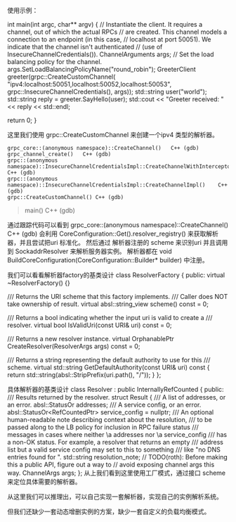 使用示例：

int main(int argc, char** argv) {
  // Instantiate the client. It requires a channel, out of which the actual RPCs
  // are created. This channel models a connection to an endpoint (in this case,
  // localhost at port 50051). We indicate that the channel isn't authenticated
  // (use of InsecureChannelCredentials()).
  ChannelArguments args;
  // Set the load balancing policy for the channel.
  args.SetLoadBalancingPolicyName("round_robin");
  GreeterClient greeter(grpc::CreateCustomChannel(
      "ipv4:localhost:50051,localhost:50052,localhost:50053",
		  grpc::InsecureChannelCredentials(),
		  args));
  std::string user("world");
  std::string reply = greeter.SayHello(user);
  std::cout << "Greeter received: " << reply << std::endl;

  return 0;
}

这里我们使用 grpc::CreateCustomChannel 来创建一个ipv4 类型的解析器。

 	grpc_core::(anonymous namespace)::CreateChannel()	C++ (gdb)
 	grpc_channel_create()	C++ (gdb)
 	grpc::(anonymous namespace)::InsecureChannelCredentialsImpl::CreateChannelWithInterceptors()	C++ (gdb)
 	grpc::(anonymous namespace)::InsecureChannelCredentialsImpl::CreateChannelImpl()	C++ (gdb)
 	grpc::CreateCustomChannel()	C++ (gdb)
>	main()	C++ (gdb)

通过跟踪代码可以看到 	grpc_core::(anonymous namespace)::CreateChannel()	C++ (gdb) 会利用 
CoreConfiguration::Get().resolver_registry() 来获取解析器，并且尝试把uri 标准化。
然后通过 解析器注册的 scheme 来识别uri 并且调用到 SockaddrResolver 来解析服务器实例。
解析器都在 void BuildCoreConfiguration(CoreConfiguration::Builder* builder) 中注册。

我们可以看看解析器factory的基类设计
class ResolverFactory {
 public:
  virtual ~ResolverFactory() {}

  /// Returns the URI scheme that this factory implements.
  /// Caller does NOT take ownership of result.
  virtual absl::string_view scheme() const = 0;

  /// Returns a bool indicating whether the input uri is valid to create a
  /// resolver.
  virtual bool IsValidUri(const URI& uri) const = 0;

  /// Returns a new resolver instance.
  virtual OrphanablePtr<Resolver> CreateResolver(ResolverArgs args) const = 0;

  /// Returns a string representing the default authority to use for this
  /// scheme.
  virtual std::string GetDefaultAuthority(const URI& uri) const {
    return std::string(absl::StripPrefix(uri.path(), "/"));
  }
};

具体解析器的基类设计
class Resolver : public InternallyRefCounted<Resolver> {
 public:
  /// Results returned by the resolver.
  struct Result {
    /// A list of addresses, or an error.
    absl::StatusOr<ServerAddressList> addresses;
    /// A service config, or an error.
    absl::StatusOr<RefCountedPtr<ServiceConfig>> service_config = nullptr;
    /// An optional human-readable note describing context about the resolution,
    /// to be passed along to the LB policy for inclusion in RPC failure status
    /// messages in cases where neither \a addresses nor \a service_config
    /// has a non-OK status.  For example, a resolver that returns an empty
    /// address list but a valid service config may set to this to something
    /// like "no DNS entries found for <name>".
    std::string resolution_note;
    // TODO(roth): Before making this a public API, figure out a way to
    // avoid exposing channel args this way.
    ChannelArgs args;
  };
  从上我们看到这里使用工厂模式，通过接口 scheme 来定位具体需要的解析器。
  
  从这里我们可以推理出，可以自己实现一套解析器，实现自己的实例解析系统。
  
  但我们还缺少一套动态增删实例的方案，缺少一套自定义的负载均衡模式。
